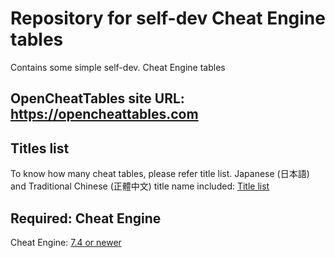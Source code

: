 # Repository for self-dev Cheat Engine tables
Contains some simple self-dev. Cheat Engine tables

## OpenCheatTables site URL: https://opencheattables.com  

## Titles list  
To know how many cheat tables, please refer title list. 
Japanese (日本語) and Traditional Chinese (正體中文) title name included:
[Title list](https://github.com/bbfox0703/Mydev-Cheat-Engine-Tables/blob/main/TITLELIST.md)

## Required: Cheat Engine  
Cheat Engine: [7.4 or newer](https://github.com/cheat-engine/cheat-engine/releases)  
